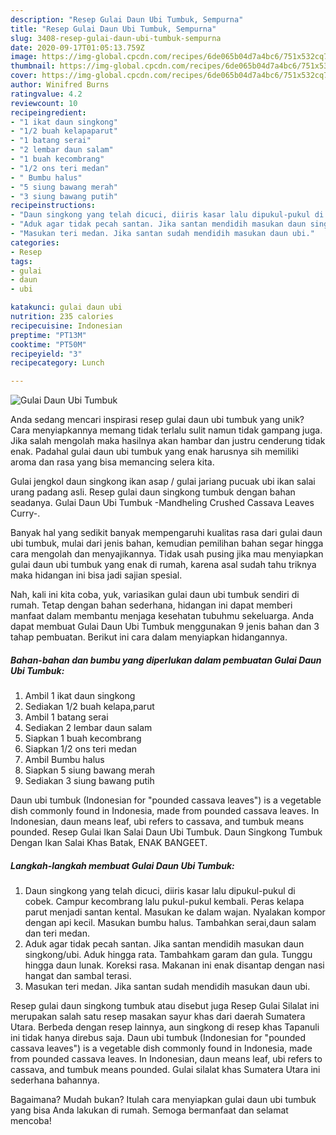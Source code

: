 ```yaml
---
description: "Resep Gulai Daun Ubi Tumbuk, Sempurna"
title: "Resep Gulai Daun Ubi Tumbuk, Sempurna"
slug: 3408-resep-gulai-daun-ubi-tumbuk-sempurna
date: 2020-09-17T01:05:13.759Z
image: https://img-global.cpcdn.com/recipes/6de065b04d7a4bc6/751x532cq70/gulai-daun-ubi-tumbuk-foto-resep-utama.jpg
thumbnail: https://img-global.cpcdn.com/recipes/6de065b04d7a4bc6/751x532cq70/gulai-daun-ubi-tumbuk-foto-resep-utama.jpg
cover: https://img-global.cpcdn.com/recipes/6de065b04d7a4bc6/751x532cq70/gulai-daun-ubi-tumbuk-foto-resep-utama.jpg
author: Winifred Burns
ratingvalue: 4.2
reviewcount: 10
recipeingredient:
- "1 ikat daun singkong"
- "1/2 buah kelapaparut"
- "1 batang serai"
- "2 lembar daun salam"
- "1 buah kecombrang"
- "1/2 ons teri medan"
- " Bumbu halus"
- "5 siung bawang merah"
- "3 siung bawang putih"
recipeinstructions:
- "Daun singkong yang telah dicuci, diiris kasar lalu dipukul-pukul di cobek. Campur kecombrang lalu pukul-pukul kembali. Peras kelapa parut menjadi santan kental. Masukan ke dalam wajan. Nyalakan kompor dengan api kecil. Masukan bumbu halus. Tambahkan serai,daun salam dan teri medan."
- "Aduk agar tidak pecah santan. Jika santan mendidih masukan daun singkong/ubi. Aduk hingga rata. Tambahkam garam dan gula. Tunggu hingga daun lunak. Koreksi rasa. Makanan ini enak disantap dengan nasi hangat dan sambal terasi."
- "Masukan teri medan. Jika santan sudah mendidih masukan daun ubi."
categories:
- Resep
tags:
- gulai
- daun
- ubi

katakunci: gulai daun ubi 
nutrition: 235 calories
recipecuisine: Indonesian
preptime: "PT13M"
cooktime: "PT50M"
recipeyield: "3"
recipecategory: Lunch

---
```



![Gulai Daun Ubi Tumbuk](https://img-global.cpcdn.com/recipes/6de065b04d7a4bc6/751x532cq70/gulai-daun-ubi-tumbuk-foto-resep-utama.jpg)

Anda sedang mencari inspirasi resep gulai daun ubi tumbuk yang unik? Cara menyiapkannya memang tidak terlalu sulit namun tidak gampang juga. Jika salah mengolah maka hasilnya akan hambar dan justru cenderung tidak enak. Padahal gulai daun ubi tumbuk yang enak harusnya sih memiliki aroma dan rasa yang bisa memancing selera kita.

Gulai jengkol daun singkong ikan asap / gulai jariang pucuak ubi ikan salai urang padang asli. Resep gulai daun singkong tumbuk dengan bahan seadanya. Gulai Daun Ubi Tumbuk -Mandheling Crushed Cassava Leaves Curry-.

Banyak hal yang sedikit banyak mempengaruhi kualitas rasa dari gulai daun ubi tumbuk, mulai dari jenis bahan, kemudian pemilihan bahan segar hingga cara mengolah dan menyajikannya. Tidak usah pusing jika mau menyiapkan gulai daun ubi tumbuk yang enak di rumah, karena asal sudah tahu triknya maka hidangan ini bisa jadi sajian spesial.


Nah, kali ini kita coba, yuk, variasikan gulai daun ubi tumbuk sendiri di rumah. Tetap dengan bahan sederhana, hidangan ini dapat memberi manfaat dalam membantu menjaga kesehatan tubuhmu sekeluarga. Anda dapat membuat Gulai Daun Ubi Tumbuk menggunakan 9 jenis bahan dan 3 tahap pembuatan. Berikut ini cara dalam menyiapkan hidangannya.

<!--inarticleads1-->

##### Bahan-bahan dan bumbu yang diperlukan dalam pembuatan Gulai Daun Ubi Tumbuk:

1. Ambil 1 ikat daun singkong
1. Sediakan 1/2 buah kelapa,parut
1. Ambil 1 batang serai
1. Sediakan 2 lembar daun salam
1. Siapkan 1 buah kecombrang
1. Siapkan 1/2 ons teri medan
1. Ambil  Bumbu halus
1. Siapkan 5 siung bawang merah
1. Sediakan 3 siung bawang putih


Daun ubi tumbuk (Indonesian for &#34;pounded cassava leaves&#34;) is a vegetable dish commonly found in Indonesia, made from pounded cassava leaves. In Indonesian, daun means leaf, ubi refers to cassava, and tumbuk means pounded. Resep Gulai Ikan Salai Daun Ubi Tumbuk. Daun Singkong Tumbuk Dengan Ikan Salai Khas Batak, ENAK BANGEET. 

<!--inarticleads2-->

##### Langkah-langkah membuat Gulai Daun Ubi Tumbuk:

1. Daun singkong yang telah dicuci, diiris kasar lalu dipukul-pukul di cobek. Campur kecombrang lalu pukul-pukul kembali. Peras kelapa parut menjadi santan kental. Masukan ke dalam wajan. Nyalakan kompor dengan api kecil. Masukan bumbu halus. Tambahkan serai,daun salam dan teri medan.
1. Aduk agar tidak pecah santan. Jika santan mendidih masukan daun singkong/ubi. Aduk hingga rata. Tambahkam garam dan gula. Tunggu hingga daun lunak. Koreksi rasa. Makanan ini enak disantap dengan nasi hangat dan sambal terasi.
1. Masukan teri medan. Jika santan sudah mendidih masukan daun ubi.


Resep gulai daun singkong tumbuk atau disebut juga Resep Gulai Silalat ini merupakan salah satu resep masakan sayur khas dari daerah Sumatera Utara. Berbeda dengan resep lainnya, aun singkong di resep khas Tapanuli ini tidak hanya direbus saja. Daun ubi tumbuk (Indonesian for &#34;pounded cassava leaves&#34;) is a vegetable dish commonly found in Indonesia, made from pounded cassava leaves. In Indonesian, daun means leaf, ubi refers to cassava, and tumbuk means pounded. Gulai silalat khas Sumatera Utara ini sederhana bahannya. 

Bagaimana? Mudah bukan? Itulah cara menyiapkan gulai daun ubi tumbuk yang bisa Anda lakukan di rumah. Semoga bermanfaat dan selamat mencoba!
